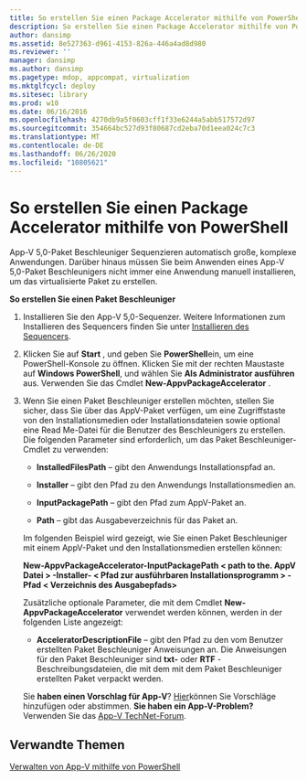 ```yaml
---
title: So erstellen Sie einen Package Accelerator mithilfe von PowerShell
description: So erstellen Sie einen Package Accelerator mithilfe von PowerShell
author: dansimp
ms.assetid: 8e527363-d961-4153-826a-446a4ad8d980
ms.reviewer: ''
manager: dansimp
ms.author: dansimp
ms.pagetype: mdop, appcompat, virtualization
ms.mktglfcycl: deploy
ms.sitesec: library
ms.prod: w10
ms.date: 06/16/2016
ms.openlocfilehash: 4270db9a5f0603cff1f33e6244a5abb517572d97
ms.sourcegitcommit: 354664bc527d93f80687cd2eba70d1eea024c7c3
ms.translationtype: MT
ms.contentlocale: de-DE
ms.lasthandoff: 06/26/2020
ms.locfileid: "10805621"
---
```

# So erstellen Sie einen Package Accelerator mithilfe von PowerShell


App-V 5,0-Paket Beschleuniger Sequenzieren automatisch große, komplexe Anwendungen. Darüber hinaus müssen Sie beim Anwenden eines App-V 5,0-Paket Beschleunigers nicht immer eine Anwendung manuell installieren, um das virtualisierte Paket zu erstellen.

**So erstellen Sie einen Paket Beschleuniger**

1.  Installieren Sie den App-V 5,0-Sequenzer. Weitere Informationen zum Installieren des Sequencers finden Sie unter [Installieren des Sequencers](how-to-install-the-sequencer-beta-gb18030.md).

2.  Klicken Sie auf **Start** , und geben Sie **PowerShell**ein, um eine PowerShell-Konsole zu öffnen. Klicken Sie mit der rechten Maustaste auf **Windows PowerShell**, und wählen Sie **Als Administrator ausführen** aus. Verwenden Sie das Cmdlet **New-AppvPackageAccelerator** .

3.  Wenn Sie einen Paket Beschleuniger erstellen möchten, stellen Sie sicher, dass Sie über das AppV-Paket verfügen, um eine Zugriffstaste von den Installationsmedien oder Installationsdateien sowie optional eine Read Me-Datei für die Benutzer des Beschleunigers zu erstellen. Die folgenden Parameter sind erforderlich, um das Paket Beschleuniger-Cmdlet zu verwenden:

    -   **InstalledFilesPath** – gibt den Anwendungs Installationspfad an.

    -   **Installer** – gibt den Pfad zu den Anwendungs Installationsmedien an.

    -   **InputPackagePath** – gibt den Pfad zum AppV-Paket an.

    -   **Path** – gibt das Ausgabeverzeichnis für das Paket an.

    Im folgenden Beispiel wird gezeigt, wie Sie einen Paket Beschleuniger mit einem AppV-Paket und den Installationsmedien erstellen können:

    **New-AppvPackageAccelerator-InputPackagePath &lt; path to the. AppV Datei &gt; -Installer- &lt; Pfad zur ausführbaren Installationsprogramm &gt; -Pfad &lt; Verzeichnis des Ausgabepfads&gt;**

    Zusätzliche optionale Parameter, die mit dem Cmdlet **New-AppvPackageAccelerator** verwendet werden können, werden in der folgenden Liste angezeigt:

    -   **AcceleratorDescriptionFile** – gibt den Pfad zu den vom Benutzer erstellten Paket Beschleuniger Anweisungen an. Die Anweisungen für den Paket Beschleuniger sind **txt-** oder **RTF** -Beschreibungsdateien, die mit dem mit dem Paket Beschleuniger erstellten Paket verpackt werden.

    Sie **haben einen Vorschlag für App-V**? [Hier](http://appv.uservoice.com/forums/280448-microsoft-application-virtualization)können Sie Vorschläge hinzufügen oder abstimmen. **Sie haben ein App-V-Problem?** Verwenden Sie das [App-V TechNet-Forum](https://social.technet.microsoft.com/Forums/home?forum=mdopappv).

## Verwandte Themen


[Verwalten von App-V mithilfe von PowerShell](administering-app-v-by-using-powershell.md)

 

 





